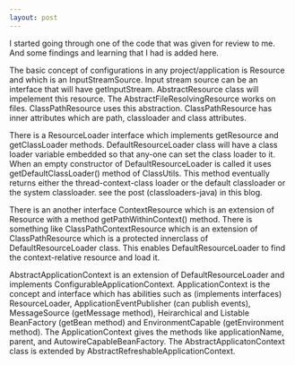 ```yaml
---
layout: post
---
```


I started going through one of the code that was given for review to me.  And some findings and learning that I had is added here.

The basic concept of configurations in any project/application is Resource and which is an InputStreamSource.  Input stream source can be an interface that will have getInputStream.  AbstractResource class will impelement this resource. The AbstractFileResolvingResource works on files. ClassPathResource uses this abstraction.  ClassPathResource has inner attributes which are path, classloader and class attributes.

There is a ResourceLoader interface which implements getResource and getClassLoader methods.  DefaultResourceLoader class will have a class loader variable embedded so that any-one can set the class loader to it.  When an empty constructor of DefaultResourceLoader is called it uses getDefaultClassLoader() method of ClassUtils.  This method eventually returns either the thread-context-class loader or the default classloader or the system classloader.  see the post (classloaders-java) in this blog.

There is an another interface ContextResource which is an extension of Resource with a method getPathWithinContext() method.  There is something like ClassPathContextResource which is an extension of ClassPathResource which is a protected innerclass of DefaultResourceLoader class. This enables DefaultResourceLoader to find the context-relative resource and load it.

AbstractApplicationContext is an extension of DefaultResourceLoader and implements ConfigurableApplicationContext.  ApplicationContext is the concept and interface which has abilities such as (implements interfaces) ResourceLoader, ApplicationEventPublisher (can publish events), MessageSource (getMessage method), Heirarchical and Listable BeanFactory (getBean method) and EnvironmentCapable (getEnvironment method).  The ApplicationContext gives the methods like applicationName, parent, and AutowireCapableBeanFactory.  The AbstractApplicatonContext class is extended by AbstractRefreshableApplicationContext.  



 